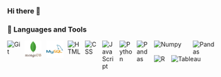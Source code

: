 ### Hi there 👋

<!--
**havipr/havipr** is a ✨ _special_ ✨ repository because its `README.md` (this file) appears on your GitHub profile.

Here are some ideas to get you started:

- 🔭 I’m currently working on ...
- 🌱 I’m currently learning ...
- 👯 I’m looking to collaborate on ...
- 🤔 I’m looking for help with ...
- 💬 Ask me about ...
- 📫 How to reach me: ...
- 😄 Pronouns: ...
- ⚡ Fun fact: ...
-->

### 🧰 Languages and Tools


<img align="left" alt="Git" width="30px" style="padding-right:10px;" src="https://cdn.jsdelivr.net/gh/devicons/devicon/icons/git/git-original.svg" />
<img align="left" alt="MongoDb" width="40px" style="padding-right:10px;" src="https://raw.githubusercontent.com/devicons/devicon/master/icons/mongodb/mongodb-original-wordmark.svg"/>
<img align="left" alt="Mysql" width="40px" style="padding-right:10px;" src="https://raw.githubusercontent.com/devicons/devicon/master/icons/mysql/mysql-original-wordmark.svg"/>
<img align="left" alt="HTML" width="30px" style="padding-right:10px;" src="https://cdn.jsdelivr.net/gh/devicons/devicon/icons/html5/html5-plain.svg" />
<img align="left" alt="CSS" width="30px" style="padding-right:10px;" src="https://cdn.jsdelivr.net/gh/devicons/devicon/icons/css3/css3-plain.svg" />
<img align="left" alt="JavaScript" width="30px" style="padding-right:10px;" src="https://cdn.jsdelivr.net/gh/devicons/devicon/icons/javascript/javascript-plain.svg" />

<img align="left" alt="Python" width="30px" style="padding-right:10px;" src="https://cdn.jsdelivr.net/gh/devicons/devicon/icons/python/python-plain.svg" />

<img align="left" alt="Pandas" width="30px" style="padding-right:10px;" src="https://pandas.pydata.org/static/img/pandas_mark.svg" />

<img align="left" alt="Numpy" width="80px" style="padding-right:10px;" src="https://upload.wikimedia.org/wikipedia/commons/thumb/3/31/NumPy_logo_2020.svg/768px-NumPy_logo_2020.svg.png" />

<img align="left" alt="Pandas" width="50px" style="padding-right:10px;" src="https://upload.wikimedia.org/wikipedia/commons/0/05/Scikit_learn_logo_small.svg" />


<img align="left" alt="R" width="30px" style="padding-right:10px;" src="https://www.r-project.org/Rlogo.png" />
<img align="left" alt="Tableau" width="100px" style="padding-right:10px;" src="https://www.tableau.com/themes/custom/tableau_www/logo.png" />
